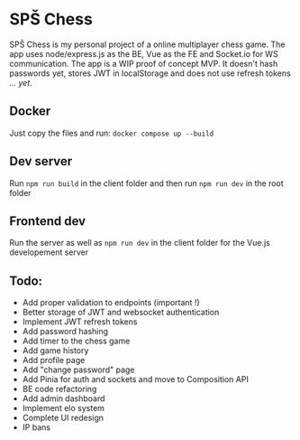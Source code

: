 # SPŠ Chess

SPŠ Chess is my personal project of a online multiplayer chess game.
The app uses node/express.js as the BE, Vue as the FE and Socket.io for WS communication. 
The app is a WIP proof of concept MVP. It doesn't hash passwords yet, stores JWT in localStorage and does not use refresh tokens *... yet*.

## Docker

Just copy the files and run: `docker compose up --build`

## Dev server

Run `npm run build` in the client folder and then run `npm run dev` in the root folder

## Frontend dev

Run the server as well as `npm run dev` in the client folder for the Vue.js developement server

## Todo:
* Add proper validation to endpoints (important !)
* Better storage of JWT and websocket authentication
* Implement JWT refresh tokens
* Add password hashing
* Add timer to the chess game
* Add game history
* Add profile page
* Add "change password" page
* Add Pinia for auth and sockets and move to Composition API
* BE code refactoring
* Add admin dashboard
* Implement elo system
* Complete UI redesign
* IP bans